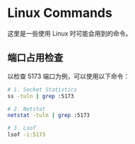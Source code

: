 # Linux Commands

这里是一些使用 Linux 时可能会用到的命令。

## 端口占用检查

以检查 5173 端口为例，可以使用以下命令：

```bash
# 1. Socket Statistics
ss -tuln | grep :5173

# 2. Netstat 
netstat -tuln | grep :5173

# 3. Lsof
lsof -i:5173
```